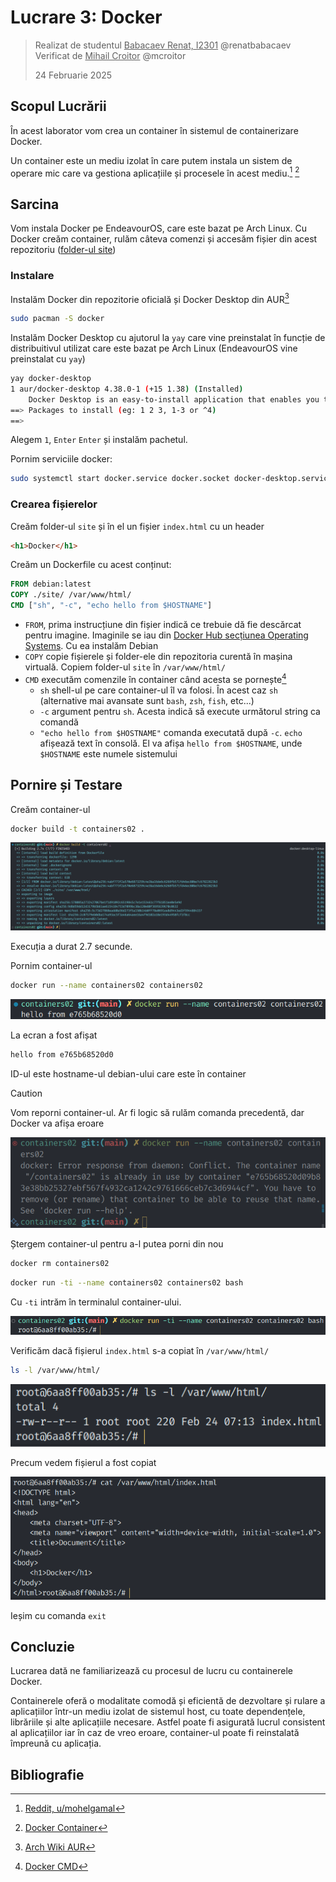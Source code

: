 # Lucrare 3: Docker

> Realizat de studentul <u>Babacaev Renat, I2301</u> @renatbabacaev
> \
> Verificat de <u>Mihail Croitor</u> @mcroitor
>
> 24 Februarie 2025

## Scopul Lucrării

În acest laborator vom crea un container în sistemul de containerizare Docker.

Un container este un mediu izolat în care putem instala un sistem de operare mic care va gestiona aplicațiile și procesele în acest mediu.[^1] [^2]

## Sarcina

Vom instala Docker pe EndeavourOS, care este bazat pe Arch Linux. Cu Docker creăm container, rulăm câteva comenzi și accesăm fișier din acest repozitoriu ([folder-ul site](site/))

### Instalare

Instalăm Docker din repozitorie oficială și Docker Desktop din AUR[^3]

```bash
sudo pacman -S docker
```

Instalăm Docker Desktop cu ajutorul la `yay` care vine preinstalat în funcție de distribuitivul utilizat care este bazat pe Arch Linux (EndeavourOS vine preinstalat cu `yay`)

```bash
yay docker-desktop
1 aur/docker-desktop 4.38.0-1 (+15 1.38) (Installed)
    Docker Desktop is an easy-to-install application that enables you to locally build and share containerized applications and microservices.
==> Packages to install (eg: 1 2 3, 1-3 or ^4)
==> 
```

Alegem `1`, `Enter` `Enter` și instalăm pachetul.

Pornim serviciile docker:

```bash
sudo systemctl start docker.service docker.socket docker-desktop.service
```

### Crearea fișierelor

Creăm folder-ul `site` și în el un fișier `index.html` cu un header

```html
<h1>Docker</h1>
```

Creăm un Dockerfile cu acest conținut:

```Dockerfile
FROM debian:latest
COPY ./site/ /var/www/html/
CMD ["sh", "-c", "echo hello from $HOSTNAME"]
```

- `FROM`, prima instrucțiune din fișier indică ce trebuie dă fie descărcat pentru imagine. Imaginile se iau din [Docker Hub secțiunea Operating Systems](https://hub.docker.com/search?categories=Operating+Systems). Cu ea instalăm Debian
- `COPY` copie fișierele și folder-ele din repozitoria curentă în mașina virtuală. Copiem folder-ul `site` în `/var/www/html/`
- `CMD` executăm comenzile în container când acesta se pornește[^4]
  - `sh` shell-ul pe care container-ul îl va folosi. În acest caz `sh` (alternative mai avansate sunt `bash`, `zsh`, `fish`, etc...)
  - `-c` argument pentru `sh`. Acesta indică să execute următorul string ca comandă
  - `"echo hello from $HOSTNAME"` comanda executată după `-c`. `echo` afișează text în consolă. El va afișa `hello from $HOSTNAME`, unde `$HOSTNAME` este numele sistemului

## Pornire și Testare

Creăm container-ul

```bash
docker build -t containers02 .
```

![Start Docker](Images/1.png)

Execuția a durat 2.7 secunde.

Pornim container-ul

```bash
docker run --name containers02 containers02
```

![hello from e765b68520d0](Images/2.png)

La ecran a fost afișat

```bash
hello from e765b68520d0
```

ID-ul este hostname-ul debian-ului care este în container

> [!CAUTION]
> Vom reporni container-ul. Ar fi logic să rulăm comanda precedentă, dar Docker va afișa eroare

![Docker Error](Images/3.png)

Ștergem container-ul pentru a-l putea porni din nou

```bash
docker rm containers02
```

```bash
docker run -ti --name containers02 containers02 bash
```

Cu `-ti` intrăm în terminalul container-ului.

![Shell](Images/4.png)

Verificăm dacă fișierul `index.html` s-a copiat în `/var/www/html/`

```bash
ls -l /var/www/html/
```

![index.html](Images/5.png)

Precum vedem fișierul a fost copiat

![Conținutul index.html](Images/6.png)

Ieșim cu comanda `exit`

## Concluzie

Lucrarea dată ne familiarizează cu procesul de lucru cu containerele Docker.

Containerele oferă o modalitate comodă și eficientă de dezvoltare și rulare a aplicațiilor într-un mediu izolat de sistemul host, cu toate dependențele, librăriile și alte aplicațiile necesare. Astfel poate fi asigurată lucrul consistent al aplicațiilor iar în caz de vreo eroare, container-ul poate fi reinstalată împreună cu aplicația.

## Bibliografie

[^1]: [Reddit, u/mohelgamal](https://www.reddit.com/r/docker/comments/keq9el/comment/gg4f2dc/?utm_source=share&utm_medium=web3x&utm_name=web3xcss&utm_term=1&utm_content=share_button)
[^2]: [Docker Container](https://www.docker.com/resources/what-container/)
[^3]: [Arch Wiki AUR](https://wiki.archlinux.org/title/Arch_User_Repository)
[^4]: [Docker CMD](https://www.docker.com/blog/docker-best-practices-choosing-between-run-cmd-and-entrypoint/#:~:text=reduce%20image%20size.-,CMD,docker%20run,-.)
